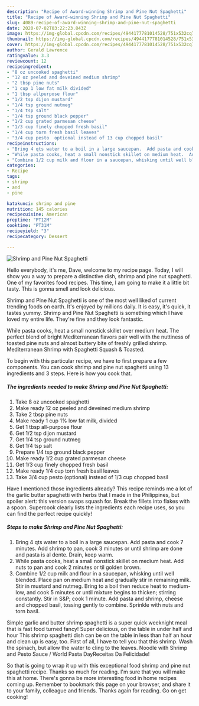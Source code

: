 ```yaml
---
description: "Recipe of Award-winning Shrimp and Pine Nut Spaghetti"
title: "Recipe of Award-winning Shrimp and Pine Nut Spaghetti"
slug: 4089-recipe-of-award-winning-shrimp-and-pine-nut-spaghetti
date: 2020-07-02T03:22:23.843Z
image: https://img-global.cpcdn.com/recipes/4944177781014528/751x532cq70/shrimp-and-pine-nut-spaghetti-recipe-main-photo.jpg
thumbnail: https://img-global.cpcdn.com/recipes/4944177781014528/751x532cq70/shrimp-and-pine-nut-spaghetti-recipe-main-photo.jpg
cover: https://img-global.cpcdn.com/recipes/4944177781014528/751x532cq70/shrimp-and-pine-nut-spaghetti-recipe-main-photo.jpg
author: Gerald Lawrence
ratingvalue: 3.3
reviewcount: 12
recipeingredient:
- "8 oz uncooked spaghetti"
- "12 oz peeled and deveined medium shrimp"
- "2 tbsp pine nuts"
- "1 cup 1 low fat milk divided"
- "1 tbsp allpurpose flour"
- "1/2 tsp dijon mustard"
- "1/4 tsp ground nutmeg"
- "1/4 tsp salt"
- "1/4 tsp ground black pepper"
- "1/2 cup grated parmesan cheese"
- "1/3 cup finely chopped fresh basil"
- "1/4 cup torn fresh basil leaves"
- "3/4 cup pesto  optional instead of 13 cup chopped basil"
recipeinstructions:
- "Bring 4 qts water to a boil in a large saucepan.  Add pasta and cook 7 minutes.  Add shrimp to pan, cook 3 minutes or until shrimp are done and pasta is al dente. Drain, keep warm."
- "While pasta cooks, heat a small nonstick skillet on medium heat.  Add nuts to pan and cook  2 minutes or til golden brown."
- "Combine 1/2 cup milk and flour in a saucepan, whisking until well blended.  Place pan on medium heat and gradually stir in remaining milk.  Stir in mustard and nutmeg.  Bring to a boil then reduce heat to medium- low, and cook 5 minutes or until mixture begins to thicken; stirring constantly.  Stir in S&amp;P; cook 1 minute.  Add pasta and shrimp, cheese and chopped basil, tossing gently to combine.  Sprinkle with nuts and torn basil."
categories:
- Recipe
tags:
- shrimp
- and
- pine

katakunci: shrimp and pine 
nutrition: 145 calories
recipecuisine: American
preptime: "PT12M"
cooktime: "PT31M"
recipeyield: "3"
recipecategory: Dessert

---
```



![Shrimp and Pine Nut Spaghetti](https://img-global.cpcdn.com/recipes/4944177781014528/751x532cq70/shrimp-and-pine-nut-spaghetti-recipe-main-photo.jpg)

Hello everybody, it's me, Dave, welcome to my recipe page. Today, I will show you a way to prepare a distinctive dish, shrimp and pine nut spaghetti. One of my favorites food recipes. This time, I am going to make it a little bit tasty. This is gonna smell and look delicious.

Shrimp and Pine Nut Spaghetti is one of the most well liked of current trending foods on earth. It's enjoyed by millions daily. It is easy, it's quick, it tastes yummy. Shrimp and Pine Nut Spaghetti is something which I have loved my entire life. They're fine and they look fantastic.

While pasta cooks, heat a small nonstick skillet over medium heat. The perfect blend of bright Mediterranean flavors pair well with the nuttiness of toasted pine nuts and almost buttery bite of freshly grilled shrimp. Mediterranean Shrimp with Spaghetti Squash &amp; Toasted.


To begin with this particular recipe, we have to first prepare a few components. You can cook shrimp and pine nut spaghetti using 13 ingredients and 3 steps. Here is how you cook that.

<!--inarticleads1-->

##### The ingredients needed to make Shrimp and Pine Nut Spaghetti:

1. Take 8 oz uncooked spaghetti
1. Make ready 12 oz peeled and deveined medium shrimp
1. Take 2 tbsp pine nuts
1. Make ready 1 cup 1% low fat milk, divided
1. Get 1 tbsp all-purpose flour
1. Get 1/2 tsp dijon mustard
1. Get 1/4 tsp ground nutmeg
1. Get 1/4 tsp salt
1. Prepare 1/4 tsp ground black pepper
1. Make ready 1/2 cup grated parmesan cheese
1. Get 1/3 cup finely chopped fresh basil
1. Make ready 1/4 cup torn fresh basil leaves
1. Take 3/4 cup pesto  (optional) instead of 1/3 cup chopped basil


Have I mentioned those ingredients already? This recipe reminds me a lot of the garlic butter spaghetti with herbs that I made in the Philippines, but spoiler alert: this version swaps squash for. Break the fillets into flakes with a spoon. Supercook clearly lists the ingredients each recipe uses, so you can find the perfect recipe quickly! 

<!--inarticleads2-->

##### Steps to make Shrimp and Pine Nut Spaghetti:

1. Bring 4 qts water to a boil in a large saucepan.  Add pasta and cook 7 minutes.  Add shrimp to pan, cook 3 minutes or until shrimp are done and pasta is al dente. Drain, keep warm.
1. While pasta cooks, heat a small nonstick skillet on medium heat.  Add nuts to pan and cook  2 minutes or til golden brown.
1. Combine 1/2 cup milk and flour in a saucepan, whisking until well blended.  Place pan on medium heat and gradually stir in remaining milk.  Stir in mustard and nutmeg.  Bring to a boil then reduce heat to medium- low, and cook 5 minutes or until mixture begins to thicken; stirring constantly.  Stir in S&amp;P; cook 1 minute.  Add pasta and shrimp, cheese and chopped basil, tossing gently to combine.  Sprinkle with nuts and torn basil.


Simple garlic and butter shrimp spaghetti is a super quick weeknight meal that is fast food turned fancy! Super delicious, on the table in under half and hour This shrimp spaghetti dish can be on the table in less than half an hour and clean up is easy, too. First of all, I have to tell you that this shrimp. Wash the spinach, but allow the water to cling to the leaves. Noodle with Shrimp and Pesto Sauce / World Pasta DayReceitas Da Felicidade! 

So that is going to wrap it up with this exceptional food shrimp and pine nut spaghetti recipe. Thanks so much for reading. I'm sure that you will make this at home. There's gonna be more interesting food in home recipes coming up. Remember to bookmark this page on your browser, and share it to your family, colleague and friends. Thanks again for reading. Go on get cooking!
